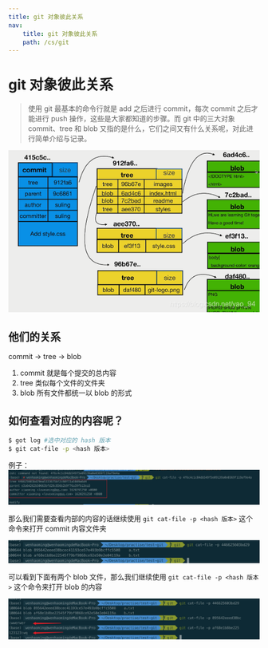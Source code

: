 ```yaml
---
title: git 对象彼此关系
nav:
    title: git 对象彼此关系
    path: /cs/git
---
```


# git 对象彼此关系

> 使用 git 最基本的命令行就是 add 之后进行 commit，每次 commit 之后才能进行 push 操作，这些是大家都知道的步骤。而 git 中的三大对象 commit、tree 和 blob 又指的是什么，它们之间又有什么关系呢，对此进行简单介绍与记录。

<img src="./img/relationShipImg.png"  />

## 他们的关系

commit -> tree -> blob

1. commit 就是每个提交的总内容
2. tree 类似每个文件的文件夹
3. blob 所有文件都统一以 blob 的形式

## 如何查看对应的内容呢？

```bash
$ got log #选中对应的 hash 版本
$ git cat-file -p <hash 版本>
```

例子：
<img src="./img/catfile.jpg"  />

那么我们需要查看内部的内容的话继续使用 `git cat-file -p <hash 版本>` 这个命令来打开 commit 内容文件夹

<img src="./img/catfile2.jpg"  />

可以看到下面有两个 blob 文件，那么我们继续使用 `git cat-file -p <hash 版本>` 这个命令来打开 blob 的内容

<img src="./img/catfile3.jpg"  />
